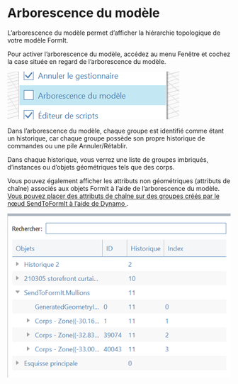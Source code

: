 # Arborescence du modèle

L’arborescence du modèle permet d’afficher la hiérarchie topologique de votre modèle FormIt.

Pour activer l’arborescence du modèle, accédez au menu Fenêtre et cochez la case située en regard de l’arborescence du modèle.

![](../.gitbook/assets/model-tree-menu.png)

Dans l’arborescence du modèle, chaque groupe est identifié comme étant un historique, car chaque groupe possède son propre historique de commandes ou une pile Annuler/Rétablir.

Dans chaque historique, vous verrez une liste de groupes imbriqués, d’instances ou d’objets géométriques tels que des corps.

Vous pouvez également afficher les attributs non géométriques \(attributs de chaîne\) associés aux objets FormIt à l’aide de l’arborescence du modèle. [Vous pouvez placer des attributs de chaîne sur des groupes créés par le nœud SendToFormIt à l’aide de Dynamo ](https://formit.autodesk.com/page/formit-dynamo#dynamo-formit-nodes).

![](../.gitbook/assets/model-tree-attribute.png)

